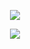 <p align="center"> <img src="https://count.getloli.com/get/@:Axwakabayashi?theme=rule34" /> </p>
<p align="center"> <img src="https://count.getloli.com/get/@:RMSCA2?theme=rule34" /> </p>
